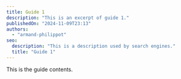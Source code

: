 ```yaml
---
title: Guide 1
description: "This is an excerpt of guide 1."
publishedOn: "2024-11-09T23:13"
authors:
  - "armand-philippot"
seo:
  description: "This is a description used by search engines."
  title: "Guide 1"
---
```


This is the guide contents.
